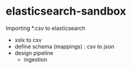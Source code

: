 # elasticsearch-sandbox

Importing *.csv to elasticsearch

- xslx to csv
- define schema (mappings) : csv to json
- design pipeline
    - ingestion


